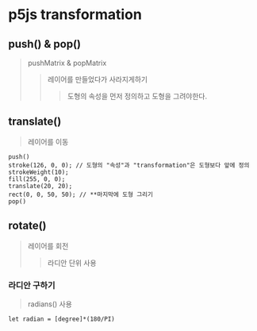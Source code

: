 # p5js transformation

## push() & pop()

> pushMatrix & popMatrix
>
> > 레이어를 만들었다가 사라지게하기
> >
> > > 도형의 속성을 먼저 정의하고 도형을 그려야한다.

## translate()

> 레이어를 이동

```
push()
stroke(126, 0, 0); // 도형의 "속성"과 "transformation"은 도형보다 앞에 정의
strokeWeight(10);
fill(255, 0, 0);
translate(20, 20);
rect(0, 0, 50, 50); // **마지막에 도형 그리기
pop()
```

## rotate()

> 레이어를 회전
>
> > 라디안 단위 사용

### 라디안 구하기

> radians() 사용

```
let radian = [degree]*(180/PI)
```
